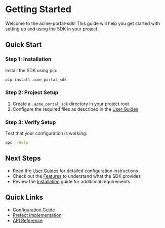 # Getting Started

Welcome to the acme-portal-sdk! This guide will help you get started with setting up and using the SDK in your project.

## Quick Start

### Step 1: Installation

Install the SDK using pip:

```bash
pip install acme_portal_sdk
```

### Step 2: Project Setup

1. Create a `.acme_portal_sdk` directory in your project root
2. Configure the required files as described in the [User Guides](user-guides.md)

### Step 3: Verify Setup

Test that your configuration is working:

```bash
aps --help
```

## Next Steps

- Read the [User Guides](user-guides.md) for detailed configuration instructions
- Check out the [Features](features.md) to understand what the SDK provides
- Review the [Installation](install.md) guide for additional requirements

## Quick Links

- [Configuration Guide](user-guides.md#configuring-sdk-for-your-project)
- [Prefect Implementation](user-guides.md#using-default-prefect-based-functionality) 
- [API Reference](../developer/api-reference.md)
